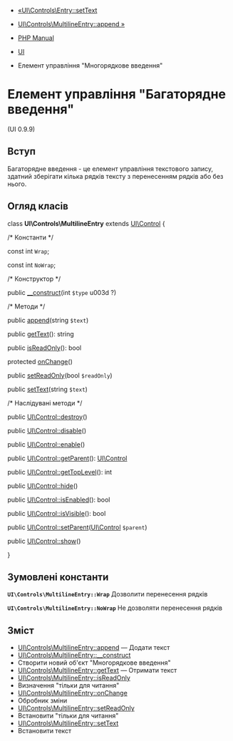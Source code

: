 - [«UI\Controls\Entry::setText](ui-controls-entry.settext.md)
- [UI\Controls\MultilineEntry::append »](ui-controls-multilineentry.append.md)

- [PHP Manual](index.md)
- [UI](book.ui.md)
- Елемент управління "Многорядкове введення"

# Елемент управління "Багаторядне введення"

(UI 0.9.9)

## Вступ

Багаторядне введення - це елемент управління текстового запису, здатний
зберігати кілька рядків тексту з перенесенням рядків або без нього.

## Огляд класів

class **UI\Controls\MultilineEntry** extends
[UI\Control](class.ui-control.md) {

/\* Константи \*/

const int `Wrap`;

const int `NoWrap`;

/\* Конструктор \*/

public [\_\_construct](ui-controls-multilineentry.construct.md)(int
`$type` u003d ?)

/\* Методи \*/

public [append](ui-controls-multilineentry.append.md)(string `$text`)

public [getText](ui-controls-multilineentry.gettext.md)(): string

public [isReadOnly](ui-controls-multilineentry.isreadonly.md)(): bool

protected [onChange](ui-controls-multilineentry.onchange.md)()

public [setReadOnly](ui-controls-multilineentry.setreadonly.md)(bool
`$readOnly`)

public [setText](ui-controls-multilineentry.settext.md)(string
`$text`)

/\* Наслідувані методи \*/

public [UI\Control::destroy](ui-control.destroy.md)()

public [UI\Control::disable](ui-control.disable.md)()

public [UI\Control::enable](ui-control.enable.md)()

public [UI\Control::getParent](ui-control.getparent.md)():
[UI\Control](class.ui-control.md)

public [UI\Control::getTopLevel](ui-control.gettoplevel.md)(): int

public [UI\Control::hide](ui-control.hide.md)()

public [UI\Control::isEnabled](ui-control.isenabled.md)(): bool

public [UI\Control::isVisible](ui-control.isvisible.md)(): bool

public
[UI\Control::setParent](ui-control.setparent.md)([UI\Control](class.ui-control.md)
`$parent`)

public [UI\Control::show](ui-control.show.md)()

}

## Зумовлені константи

**`UI\Controls\MultilineEntry::Wrap`**
Дозволити перенесення рядків

**`UI\Controls\MultilineEntry::NoWrap`**
Не дозволяти перенесення рядків

## Зміст

- [UI\Controls\MultilineEntry::append](ui-controls-multilineentry.append.md)
— Додати текст
- [UI\Controls\MultilineEntry::\_\_construct](ui-controls-multilineentry.construct.md)
- Створити новий об'єкт "Многорядкове введення"
- [UI\Controls\MultilineEntry::getText](ui-controls-multilineentry.gettext.md)
— Отримати текст
- [UI\Controls\MultilineEntry::isReadOnly](ui-controls-multilineentry.isreadonly.md)
- Визначення "тільки для читання"
- [UI\Controls\MultilineEntry::onChange](ui-controls-multilineentry.onchange.md)
- Обробник зміни
- [UI\Controls\MultilineEntry::setReadOnly](ui-controls-multilineentry.setreadonly.md)
- Встановити "тільки для читання"
- [UI\Controls\MultilineEntry::setText](ui-controls-multilineentry.settext.md)
- Встановити текст
